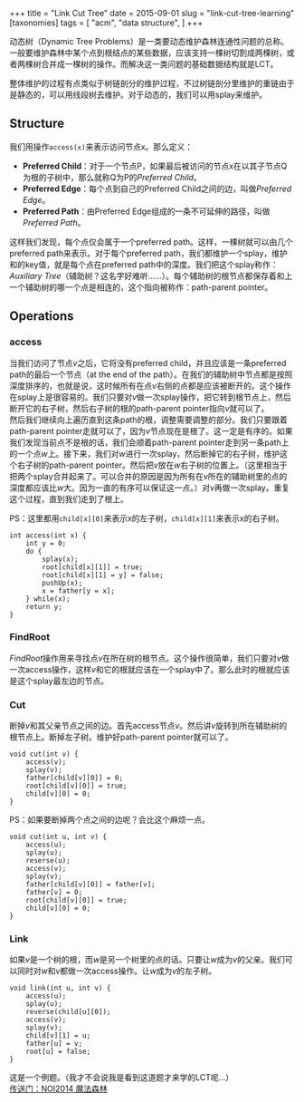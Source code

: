 +++
title = "Link Cut Tree"
date = 2015-09-01
slug = "link-cut-tree-learning"
[taxonomies]
tags = [
  "acm",
  "data structure",
]
+++

<div class="article_content" id="article_contents_inner_4362677851" dir="ltr">
						<p>动态树（Dynamic Tree Problems）是一类要动态维护森林连通性问题的总称。一般要维护森林中某个点到根结点的某些数据，应该支持一棵树切割成两棵树，或者两棵树合并成一棵树的操作。而解决这一类问题的基础数据结构就是LCT。</p>

<p>整体维护的过程有点类似于树链剖分的维护过程，不过树链剖分里维护的重链由于是静态的，可以用线段树去维护。对于动态的，我们可以用splay来维护。</p>

<h2>Structure  </h2>

<p>我们用操作<code>access(x)</code>来表示访问节点x。那么定义：</p>

<ul><li><strong>Preferred Child</strong>：对于一个节点P，如果最后被访问的节点x在以其子节点Q为根的子树中，那么就称Q为P的<em>Preferred Child</em>。</li>
<li><strong>Preferred Edge</strong>：每个点到自己的Preferred Child之间的边，叫做<em>Preferred Edge</em>。</li>
<li><strong>Preferred Path</strong>：由Preferred Edge组成的一条不可延伸的路径，叫做<em>Preferred Path</em>。</li>
</ul><p>这样我们发现，每个点仅会属于一个preferred path。这样，一棵树就可以由几个preferred path来表示。对于每个preferred path，我们都维护一个splay，维护和的key值，就是每个点在preferred path中的深度。我们把这个splay称作：<em>Auxiliary Tree</em>（辅助树？这名字好难听……）。每个辅助树的根节点都保存着和上一个辅助树的哪一个点是相连的，这个指向被称作：path-parent pointer。</p>

<h2>Operations  </h2>

<h3>access</h3>

<p>当我们访问了节点<em>v</em>之后，它将没有preferred child，并且应该是一条preferred path的最后一个节点（at the end of the path）。在我们的辅助树中节点都是按照深度排序的，也就是说，这时候所有在点<em>v</em>右侧的点都是应该被断开的。这个操作在splay上是很容易的。我们只要对<em>v</em>做一次splay操作，把它转到根节点上，然后断开它的右子树，然后右子树的根的path-parent pointer指向<em>v</em>就可以了。 <br>
然后我们继续向上遍历直到这条path的根，调整需要调整的部分。我们只要跟着path-parent pointer走就可以了，因为<em>v</em>节点现在是根了。这一定是有序的。如果我们发现当前点不是根的话，我们会顺着path-parent pointer走到另一条path上的一个点<em>w</em>上。接下来，我们对<em>w</em>进行一次splay，然后断掉它的右子树，维护这个右子树的path-parent pointer。然后把<em>v</em>放在<em>w</em>右子树的位置上。（这里相当于把两个splay合并起来了。可以合并的原因是因为所有在<em>v</em>所在的辅助树里的点的深度都应该比<em>w</em>大。因为一直的有序可以保证这一点。）对<em>v</em>再做一次splay。重复这个过程，直到我们走到了根上。</p>

<p>PS：这里都用<code>child[x][0]</code>来表示x的左子树，<code>child[x][1]</code>来表示x的右子树。  </p>

<pre style="max-width: 1241px; overflow: auto;"><code>int access(int x) {
    int y = 0;
    do {
        splay(x);
        root[child[x][1]] = true;
        root[child[x][1] = y] = false;
        pushUp(x);
        x = father[y = x];
    } while(x);
    return y;
}
</code></pre>

<h3>FindRoot</h3>

<p><em>FindRoot</em>操作用来寻找点<em>v</em>在所在树的根节点。这个操作很简单，我们只要对<em>v</em>做一次access操作，这样<em>v</em>和它的根就应该在一个splay中了。那么此时的根就应该是这个splay最左边的节点。</p>

<h3>Cut</h3>

<p>断掉<em>v</em>和其父亲节点之间的边。首先access节点<em>v</em>。然后讲<em>v</em>旋转到所在辅助树的根节点上。断掉左子树。维护好path-parent pointer就可以了。</p>

<pre style="max-width: 1241px; overflow: auto;"><code>void cut(int v) {
    access(v);
    splay(v);
    father[child[v][0]] = 0;
    root[child[v][0]] = true;
    child[v][0] = 0;
}
</code></pre>

<p>PS：如果要断掉两个点之间的边呢？会比这个麻烦一点。  </p>

<pre style="max-width: 1241px; overflow: auto;"><code>void cut(int u, int v) {
    access(u);
    splay(u);
    reserse(u);
    access(v);
    splay(v);
    father[child[v][0]] = father[v];
    father[v] = 0;
    root[child[v][0]] = true;
    child[v][0] = 0;
}
</code></pre>

<h3>Link</h3>

<p>如果<em>v</em>是一个树的根，而<em>w</em>是另一个树里的点的话。只要让<em>w</em>成为<em>v</em>的父亲。我们可以同时对<em>w</em>和<em>v</em>都做一次access操作。让<em>w</em>成为<em>v</em>的左子树。</p>

<pre style="max-width: 1241px; overflow: auto;"><code>void link(int u, int v) {
    access(u);
    splay(u);
    reverse(child[u][0]);
    access(v);
    splay(v);
    child[v][1] = u;
    father[u] = v;
    root[u] = false;
}
</code></pre>

<p>这是一个例题。（我才不会说我是看到这道题才来学的LCT呢…） <br><a href="http://www.lydsy.com:808/JudgeOnline/problem.php?id=3669" target="_blank" class="underlink bluelink" tabindex="-1">传送门：NOI2014 魔法森林</a></p>